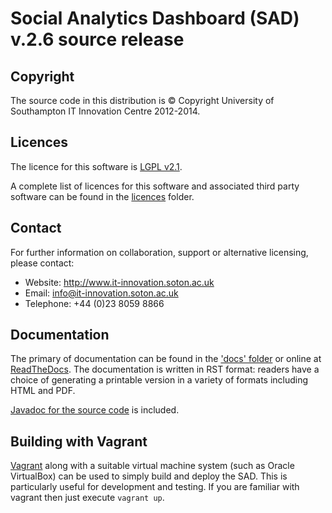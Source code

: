 Social Analytics Dashboard (SAD) v.2.6 source release
====================================================================

Copyright
---------

The source code in this distribution is © Copyright University of Southampton IT Innovation Centre 2012-2014.

Licences
--------

The licence for this software is [LGPL v2.1](./sad-service/LICENSE.txt).

A complete list of licences for this software and associated third party software can be found in the [licences](licences) folder.

Contact
-------

For further information on collaboration, support or alternative licensing, please contact:

* Website: http://www.it-innovation.soton.ac.uk
* Email: info@it-innovation.soton.ac.uk
* Telephone: +44 (0)23 8059 8866

Documentation
-------------

The primary of documentation can be found in the ['docs' folder](./docs/) or online at [ReadTheDocs](http://sad.readthedocs.org/en/latest/). The documentation is written in RST format: readers have a choice of generating a printable version in a variety of formats including HTML and PDF.

[Javadoc for the source code](./javadoc) is included.

Building with Vagrant
---------------------

[Vagrant](http://vagrantup.com) along with a suitable virtual machine system (such as Oracle VirtualBox) can be used to simply build and deploy the SAD. This is particularly useful for development and testing. If you are familiar with vagrant then just execute `vagrant up`. 
